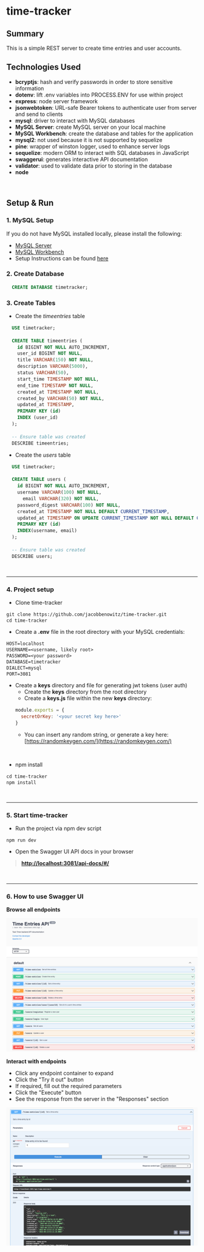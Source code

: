 # time-tracker

## Summary
This is a simple REST server to create time entries and user accounts.

## Technologies Used
  -  **bcryptjs**: hash and verify passwords in order to store sensitive information
  -  **dotenv**: lift .env variables into PROCESS.ENV for use within project
  -  **express**: node server framework
  -  **jsonwebtoken**: URL-safe Bearer tokens to authenticate user from server and send to clients
  -  **mysql**: driver to interact with MySQL databases
  -  **MySQL Server**: create MySQL server on your local machine
  -  **MySQL Workbench**: create the database and tables for the application
  -  **mysql2**: not used because it is not supported by sequelize
  -  **pine**: wrapper of winston logger, used to enhance server logs
  -  **sequelize**: modern ORM to interact with SQL databases in JavaScript
  -  **swaggerui**: generates interactive API documentation  
  -  **validator**: used to validate data prior to storing in the database
  -  **node**

<br>

## Setup & Run

### 1. MySQL Setup
If you do not have MySQL installed locally, please install the following:
  - [MySQL Server](https://dev.mysql.com/downloads/mysql/)
  - [MySQL Workbench](https://dev.mysql.com/downloads/workbench/)
  - Setup Instructions can be found [here](https://medium.com/macoclock/mysql-on-mac-getting-started-cecb65b78e)

### 2. Create Database
```sql
  CREATE DATABASE timetracker;
```

### 3. Create Tables
- Create the *timeentries* table
```sql
  USE timetracker;

  CREATE TABLE timeentries (
    id BIGINT NOT NULL AUTO_INCREMENT,
    user_id BIGINT NOT NULL,
    title VARCHAR(150) NOT NULL,
    description VARCHAR(5000),
    status VARCHAR(50),
    start_time TIMESTAMP NOT NULL,
    end_time TIMESTAMP NOT NULL,
    created_at TIMESTAMP NOT NULL,
    created_by VARCHAR(50) NOT NULL,
    updated_at TIMESTAMP,
    PRIMARY KEY (id)
    INDEX (user_id)
  );

  -- Ensure table was created
  DESCRIBE timeentries;
```
- Create the *users* table
```sql
  USE timetracker;

  CREATE TABLE users (
    id BIGINT NOT NULL AUTO_INCREMENT,
    username VARCHAR(100) NOT NULL,
	  email VARCHAR(320) NOT NULL,
    password_digest VARCHAR(100) NOT NULL,
    created_at TIMESTAMP NOT NULL DEFAULT CURRENT_TIMESTAMP,
    updated_at TIMESTAMP ON UPDATE CURRENT_TIMESTAMP NOT NULL DEFAULT CURRENT_TIMESTAMP,
    PRIMARY KEY (id)
    INDEX(username, email)
  );

  -- Ensure table was created
  DESCRIBE users;
```

<br>

____

### 4. Project setup

- Clone time-tracker
```
git clone https://github.com/jacobbenowitz/time-tracker.git
cd time-tracker
```

- Create a **.env** file in the root directory with your MySQL credentials:
```
HOST=localhost
USERNAME=<username, likely root>
PASSWORD=<your password>
DATABASE=timetracker
DIALECT=mysql
PORT=3081
```

- Create a **keys** directory and file for generating jwt tokens (user auth)
  - Create the **keys** directory from the root directory
  - Create a **keys.js** file within the new **keys** directory:
  ```javascript
  module.exports = {
    secretOrKey: '<your secret key here>'
  }
  ```
  - You can insert any random string, or generate a key here: [https://randomkeygen.com/](https://randomkeygen.com/)

<br>

- npm install
```
cd time-tracker
npm install
```

<br>

___

### 5. Start time-tracker
- Run the project via npm dev script 
```
npm run dev
```

- Open the Swagger UI API docs in your browser

> **[http://localhost:3081/api-docs/#/](http://localhost:3081/api-docs/#/)**

<br>

___

### 6. How to use Swagger UI
**Browse all endpoints**

<img src="images/swaggerui_browse.png">

<br>

**Interact with endpoints**
- Click any endpoint container to expand
- Click the "Try it out" button
- If required, fill out the required parameters
- Click the "Execute" button
- See the response from the server in the "Responses" section

<img src="images/swaggerui_endpoint.png">